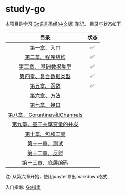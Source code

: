 # study-go
本项目是学习 [Go语言圣经(中文版)](https://books.studygolang.com/download/gopl-zh.pdf) 笔记。
目录与状态如下

目录 | 状态
:---: | :---:
[第一章、入门](helloworld) | ✅
[第二章、程序结构](程序结构) | ✅
[第三章、 基础数据类型](基础数据类型) | ✅
[第四章、复合数据类型](复合数据类型) | ✅
[第五章、函数](函数) | ✅
[第六章、方法](方法) |
[第七章、接口](接口) |
[第八章、Goruntines和Channels](Goruntines和Channels) | 
[第九章、基于共享变量的并发](基于共享变量的并发) |
[第十章、包和工具](包和工具) | 
[第十一章、测试](测试) | 
[第十二章、反射](反射) | 
[第十三章、底层编码](底层编码) |  

注: 从第六章开始，使用jupyter导出markdown格式

入门指南: [Go指南](http://tour.studygolang.com/list)  

